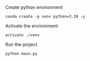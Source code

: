 Create python environment
```
conda create -p venv python=3.10 -y
```
Activate the environment
```
activate ./venv
```

Run the project
```
python main.py
```